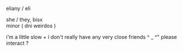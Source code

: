eliany  /  eli

she / they, bisx   
  minor ( dni weirdos )

i'm a little slow + i don't really have any very close friends ^ _ ^" please interact ?
